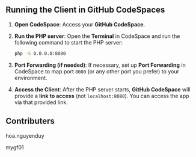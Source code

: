 ## Running the Client in GitHub CodeSpaces

1. **Open CodeSpace**: Access your **GitHub CodeSpace**.

2. **Run the PHP server**: Open the **Terminal** in CodeSpace and run the following command to start the PHP server:

   ```bash
   php -S 0.0.0.0:8080
   ```

3. **Port Forwarding (if needed)**: If necessary, set up **Port Forwarding** in CodeSpace to map port `8080` (or any other port you prefer) to your environment.

4. **Access the Client**: After the PHP server starts, **GitHub CodeSpace** will provide a **link to access** (not `localhost:8080`). You can access the app via that provided link.

## Contributers
hoa.nguyenduy


mygf01
